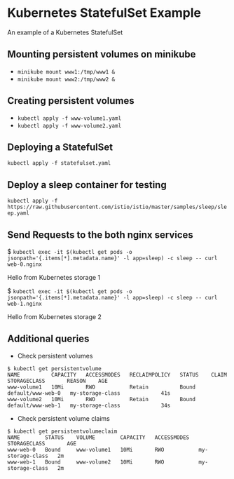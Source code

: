# Kubernetes StatefulSet Example
An example of a Kubernetes StatefulSet

## Mounting persistent volumes on minikube

* `minikube mount www1:/tmp/www1 &`
* `minikube mount www2:/tmp/www2 &`

## Creating persistent volumes
* `kubectl apply -f www-volume1.yaml`
* `kubectl apply -f www-volume2.yaml`

## Deploying a StatefulSet
`kubectl apply -f statefulset.yaml`

## Deploy a sleep container for testing
`kubectl apply -f https://raw.githubusercontent.com/istio/istio/master/samples/sleep/sleep.yaml`

## Send Requests to the both nginx services
$ `kubectl exec -it $(kubectl get pods -o jsonpath='{.items[*].metadata.name}' -l app=sleep) -c sleep -- curl web-0.nginx`

Hello from Kubernetes storage 1

$ `kubectl exec -it $(kubectl get pods -o jsonpath='{.items[*].metadata.name}' -l app=sleep) -c sleep -- curl web-1.nginx`

Hello from Kubernetes storage 2

## Additional queries
* Check persistent volumes
```
$ kubectl get persistentvolume
NAME          CAPACITY   ACCESSMODES   RECLAIMPOLICY   STATUS    CLAIM               STORAGECLASS       REASON    AGE
www-volume1   10Mi       RWO           Retain          Bound     default/www-web-0   my-storage-class             41s
www-volume2   10Mi       RWO           Retain          Bound     default/www-web-1   my-storage-class             34s
```
* Check persistent volume claims
```
$ kubectl get persistentvolumeclaim
NAME        STATUS    VOLUME        CAPACITY   ACCESSMODES   STORAGECLASS       AGE
www-web-0   Bound     www-volume1   10Mi       RWO           my-storage-class   2m
www-web-1   Bound     www-volume2   10Mi       RWO           my-storage-class   2m

```
